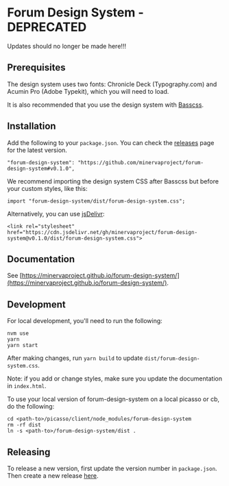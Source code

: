 # Forum Design System - DEPRECATED

Updates should no longer be made here!!!

## Prerequisites

The design system uses two fonts: Chronicle Deck (Typography.com) and Acumin Pro (Adobe Typekit), which you will need to load.

It is also recommended that you use the design system with [Basscss](https://basscss.com/).

## Installation

Add the following to your `package.json`. You can check the [releases](https://github.com/minervaproject/forum-design-system/releases) page for the latest version.

```
"forum-design-system": "https://github.com/minervaproject/forum-design-system#v0.1.0",
```

We recommend importing the design system CSS after Basscss but before your custom styles, like this:

```
import "forum-design-system/dist/forum-design-system.css";
```

Alternatively, you can use [jsDelivr](https://www.jsdelivr.com/):

```
<link rel="stylesheet" href="https://cdn.jsdelivr.net/gh/minervaproject/forum-design-system@v0.1.0/dist/forum-design-system.css">
```

## Documentation

See [https://minervaproject.github.io/forum-design-system/](https://minervaproject.github.io/forum-design-system/).

## Development

For local development, you'll need to run the following:

```
nvm use
yarn
yarn start
```

After making changes, run `yarn build` to update `dist/forum-design-system.css`.

Note: if you add or change styles, make sure you update the documentation in `index.html`.

To use your local version of forum-design-system on a local picasso or cb, do the following:
```
cd <path-to>/picasso/client/node_modules/forum-design-system
rm -rf dist
ln -s <path-to>/forum-design-system/dist .
```

## Releasing

To release a new version, first update the version number in `package.json`. Then create a new release [here](https://github.com/minervaproject/forum-design-system/releases).

